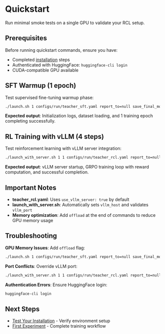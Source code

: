 
# Quickstart

Run minimal smoke tests on a single GPU to validate your RCL setup.

## Prerequisites

Before running quickstart commands, ensure you have:
- Completed [installation](installation.md) steps
- Authenticated with HuggingFace: `huggingface-cli login`
- CUDA-compatible GPU available

## SFT Warmup (1 epoch)

Test supervised fine-tuning warmup phase:

```bash
./launch.sh 1 configs/run/teacher_sft.yaml report_to=null save_final_model=false num_train_epochs=1
```

**Expected output**: Initialization logs, dataset loading, and 1 training epoch completing successfully.

## RL Training with vLLM (4 steps)

Test reinforcement learning with vLLM server integration:

```bash
./launch_with_server.sh 1 1 configs/run/teacher_rcl.yaml report_to=null max_steps=4 eval_steps=1
```

**Expected output**: vLLM server startup, GRPO training loop with reward computation, and successful completion.

## Important Notes

- **teacher_rcl.yaml**: Uses `use_vllm_server: true` by default
- **launch_with_server.sh**: Automatically sets `vllm_host` and validates `vllm_port`
- **Memory optimization**: Add `offload` at the end of commands to reduce GPU memory usage

## Troubleshooting

**GPU Memory Issues**: Add `offload` flag:
```bash
./launch.sh 1 configs/run/teacher_sft.yaml report_to=null save_final_model=false num_train_epochs=1 offload
```

**Port Conflicts**: Override vLLM port:
```bash
./launch_with_server.sh 1 1 configs/run/teacher_rcl.yaml report_to=null max_steps=4 eval_steps=1 vllm_port=8766
```

**Authentication Errors**: Ensure HuggingFace login:
```bash
huggingface-cli login
```

## Next Steps

- [Test Your Installation](testing-installation.md) - Verify environment setup
- [First Experiment](first-experiment.md) - Complete training workflow
